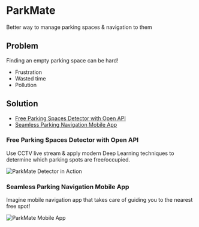 # ParkMate
Better way to manage parking spaces &amp; navigation to them

## Problem
Finding an empty parking space can be hard!

* Frustration
* Wasted time
* Pollution

## Solution

* [Free Parking Spaces Detector with Open API](https://github.com/Digma/hackjunction-free-parking-spot-detector)
* [Seamless Parking Navigation Mobile App](https://github.com/adamstyrc/park-mate-android)

### Free Parking Spaces Detector with Open API
Use CCTV live stream & apply modern Deep Learning techniques to determine which parking spots are free/occupied.

![ParkMate Detector in Action](https://drive.google.com/uc?export=download&id=1zu4DEbCUbvVJ3FxSaD-64Lt26M_CW-Ri "Parking Detection Running Live")

### Seamless Parking Navigation Mobile App
Imagine mobile navigation app that takes care of guiding you to the nearest free spot!

![ParkMate Mobile App](https://ucd05da8d17edd67a4374c37fe5b.previews.dropboxusercontent.com/p/thumb/AAQnw3XITDjp1QIrXrk3GKyxuQTYRJULrez-Uvt646IkjmUTSB6VQqmbOkJvX-whNMl-ykcV73-EzHFkl9KPFoJsvoVVrqp7lgozenpIFGIv1aEAkhl2EFP3WjH4LdORxWQNj7hcY27UgRZUzk6LY2Yf7yxk1lml2dC0N9ve0aWWYGU7vckeod2aCQ0swkEyZJOPF7jIHVQ38yFXi0YJhvCUl3jZ8-a72LqOnCzi7uHyNA/p.png?size=2048x1536&size_mode=3)
